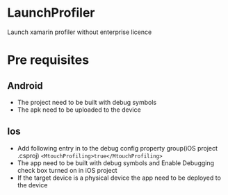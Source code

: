 # LaunchProfiler
Launch xamarin profiler without enterprise licence

# Pre requisites
## Android
* The project need to be built with debug symbols
* The apk need to be uploaded to the device

## Ios
* Add following entry in to the debug config property group(iOS project .csproj)
`<MtouchProfiling>true</MtouchProfiling>`
* The app need to be built with debug symbols and Enable Debugging check box turned on in iOS project
* If the target device is a physical device the app need to be deployed to the device

